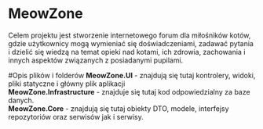 # MeowZone
Celem projektu jest stworzenie internetowego forum dla miłośników kotów, gdzie użytkownicy mogą wymieniać się doświadczeniami, zadawać pytania i dzielić się wiedzą na temat opieki nad kotami, ich zdrowia, zachowania i innych aspektów związanych z posiadanymi pupilami.

#Opis plików i folderów
**MeowZone.UI** - znajdują się tutaj kontrolery, widoki, pliki statyczne i główny plik aplikacji </br>
**MeowZone.Infrastructure** - znajduje się tutaj kod odpowiedzialny za baze danych. </br>
**MeowZone.Core** - znajdują się tutaj obiekty DTO, modele, interfejsy repozytoriów oraz serwisów jak i serwisy. </br>
